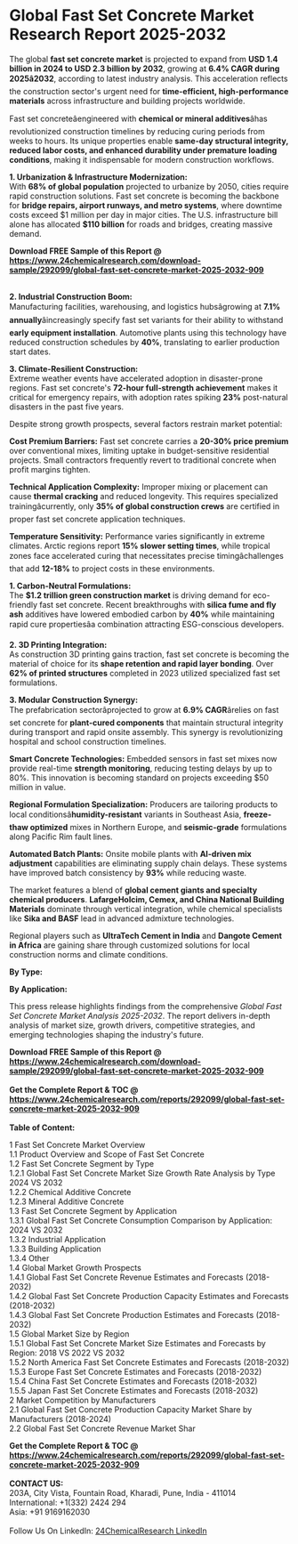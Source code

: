 <h1>Global Fast Set Concrete Market Research Report 2025-2032</h1><p>The global <strong>fast set concrete market</strong> is projected to expand from <strong>USD 1.4 billion in 2024 to USD 2.3 billion by 2032</strong>, growing at <strong>6.4% CAGR during 2025â2032</strong>, according to latest industry analysis. This acceleration reflects the construction sector's urgent need for <strong>time-efficient, high-performance materials</strong> across infrastructure and building projects worldwide.</p><p>Fast set concreteâengineered with <strong>chemical or mineral additives</strong>âhas revolutionized construction timelines by reducing curing periods from weeks to hours. Its unique properties enable <strong>same-day structural integrity, reduced labor costs, and enhanced durability under premature loading conditions</strong>, making it indispensable for modern construction workflows.</p><p><strong>1. Urbanization &amp; Infrastructure Modernization:</strong><br>
With <strong>68% of global population</strong> projected to urbanize by 2050, cities require rapid construction solutions. Fast set concrete is becoming the backbone for <strong>bridge repairs, airport runways, and metro systems</strong>, where downtime costs exceed $1 million per day in major cities. The U.S. infrastructure bill alone has allocated <strong>$110 billion</strong> for roads and bridges, creating massive demand.</p><div><b>Download FREE Sample of this Report @ 
            <a href="https://www.24chemicalresearch.com/download-sample/292099/global-fast-set-concrete-market-2025-2032-909">
            https://www.24chemicalresearch.com/download-sample/292099/global-fast-set-concrete-market-2025-2032-909</a></b></div><br><p><strong>2. Industrial Construction Boom:</strong><br>
Manufacturing facilities, warehousing, and logistics hubsâgrowing at <strong>7.1% annually</strong>âincreasingly specify fast set variants for their ability to withstand <strong>early equipment installation</strong>. Automotive plants using this technology have reduced construction schedules by <strong>40%</strong>, translating to earlier production start dates.</p><p><strong>3. Climate-Resilient Construction:</strong><br>
Extreme weather events have accelerated adoption in disaster-prone regions. Fast set concrete's <strong>72-hour full-strength achievement</strong> makes it critical for emergency repairs, with adoption rates spiking <strong>23%</strong> post-natural disasters in the past five years.</p><p>Despite strong growth prospects, several factors restrain market potential:</p><p><strong>Cost Premium Barriers:</strong> Fast set concrete carries a <strong>20-30% price premium</strong> over conventional mixes, limiting uptake in budget-sensitive residential projects. Small contractors frequently revert to traditional concrete when profit margins tighten.</p><p><strong>Technical Application Complexity:</strong> Improper mixing or placement can cause <strong>thermal cracking</strong> and reduced longevity. This requires specialized trainingâcurrently, only <strong>35% of global construction crews</strong> are certified in proper fast set concrete application techniques.</p><p><strong>Temperature Sensitivity:</strong> Performance varies significantly in extreme climates. Arctic regions report <strong>15% slower setting times</strong>, while tropical zones face accelerated curing that necessitates precise timingâchallenges that add <strong>12-18%</strong> to project costs in these environments.</p><p><strong>1. Carbon-Neutral Formulations:</strong><br>
The <strong>$1.2 trillion green construction market</strong> is driving demand for eco-friendly fast set concrete. Recent breakthroughs with <strong>silica fume and fly ash</strong> additives have lowered embodied carbon by <strong>40%</strong> while maintaining rapid cure propertiesâa combination attracting ESG-conscious developers.</p><p><strong>2. 3D Printing Integration:</strong><br>
As construction 3D printing gains traction, fast set concrete is becoming the material of choice for its <strong>shape retention and rapid layer bonding</strong>. Over <strong>62% of printed structures</strong> completed in 2023 utilized specialized fast set formulations.</p><p><strong>3. Modular Construction Synergy:</strong><br>
The prefabrication sectorâprojected to grow at <strong>6.9% CAGR</strong>ârelies on fast set concrete for <strong>plant-cured components</strong> that maintain structural integrity during transport and rapid onsite assembly. This synergy is revolutionizing hospital and school construction timelines.</p><p><strong>Smart Concrete Technologies:</strong> Embedded sensors in fast set mixes now provide real-time <strong>strength monitoring</strong>, reducing testing delays by up to 80%. This innovation is becoming standard on projects exceeding $50 million in value.</p><p><strong>Regional Formulation Specialization:</strong> Producers are tailoring products to local conditionsâ<strong>humidity-resistant</strong> variants in Southeast Asia, <strong>freeze-thaw optimized</strong> mixes in Northern Europe, and <strong>seismic-grade</strong> formulations along Pacific Rim fault lines.</p><p><strong>Automated Batch Plants:</strong> Onsite mobile plants with <strong>AI-driven mix adjustment</strong> capabilities are eliminating supply chain delays. These systems have improved batch consistency by <strong>93%</strong> while reducing waste.</p><p>The market features a blend of <strong>global cement giants and specialty chemical producers</strong>. <strong>LafargeHolcim, Cemex, and China National Building Materials</strong> dominate through vertical integration, while chemical specialists like <strong>Sika and BASF</strong> lead in advanced admixture technologies.</p><p>Regional players such as <strong>UltraTech Cement in India</strong> and <strong>Dangote Cement in Africa</strong> are gaining share through customized solutions for local construction norms and climate conditions.</p><p><strong>By Type:</strong></p><p><strong>By Application:</strong></p><p>This press release highlights findings from the comprehensive <em>Global Fast Set Concrete Market Analysis 2025-2032</em>. The report delivers in-depth analysis of market size, growth drivers, competitive strategies, and emerging technologies shaping the industry's future.</p><div><b>Download FREE Sample of this Report @ 
            <a href="https://www.24chemicalresearch.com/download-sample/292099/global-fast-set-concrete-market-2025-2032-909">
            https://www.24chemicalresearch.com/download-sample/292099/global-fast-set-concrete-market-2025-2032-909</a></b></div><br><div><b>Get the Complete Report & TOC @ 
            <a href="https://www.24chemicalresearch.com/reports/292099/global-fast-set-concrete-market-2025-2032-909">
            https://www.24chemicalresearch.com/reports/292099/global-fast-set-concrete-market-2025-2032-909</a></b></div><br>
            <b>Table of Content:</b><p>1 Fast Set Concrete Market Overview<br />
    1.1 Product Overview and Scope of Fast Set Concrete<br />
    1.2 Fast Set Concrete Segment by Type<br />
        1.2.1 Global Fast Set Concrete Market Size Growth Rate Analysis by Type 2024 VS 2032<br />
        1.2.2 Chemical Additive Concrete<br />
        1.2.3 Mineral Additive Concrete<br />
    1.3 Fast Set Concrete Segment by Application<br />
        1.3.1 Global Fast Set Concrete Consumption Comparison by Application: 2024 VS 2032<br />
        1.3.2 Industrial Application<br />
        1.3.3 Building Application<br />
        1.3.4 Other<br />
    1.4 Global Market Growth Prospects<br />
        1.4.1 Global Fast Set Concrete Revenue Estimates and Forecasts (2018-2032)<br />
        1.4.2 Global Fast Set Concrete Production Capacity Estimates and Forecasts (2018-2032)<br />
        1.4.3 Global Fast Set Concrete Production Estimates and Forecasts (2018-2032)<br />
    1.5 Global Market Size by Region<br />
        1.5.1 Global Fast Set Concrete Market Size Estimates and Forecasts by Region: 2018 VS 2022 VS 2032<br />
        1.5.2 North America Fast Set Concrete Estimates and Forecasts (2018-2032)<br />
        1.5.3 Europe Fast Set Concrete Estimates and Forecasts (2018-2032)<br />
        1.5.4 China Fast Set Concrete Estimates and Forecasts (2018-2032)<br />
        1.5.5 Japan Fast Set Concrete Estimates and Forecasts (2018-2032)<br />
2 Market Competition by Manufacturers<br />
    2.1 Global Fast Set Concrete Production Capacity Market Share by Manufacturers (2018-2024)<br />
    2.2 Global Fast Set Concrete Revenue Market Shar</p><div><b>Get the Complete Report & TOC @ 
            <a href="https://www.24chemicalresearch.com/reports/292099/global-fast-set-concrete-market-2025-2032-909">
            https://www.24chemicalresearch.com/reports/292099/global-fast-set-concrete-market-2025-2032-909</a></b></div><br><b>CONTACT US:</b><br>
            203A, City Vista, Fountain Road, Kharadi, Pune, India - 411014<br>
            International: +1(332) 2424 294<br>
            Asia: +91 9169162030 <br><br>
            Follow Us On LinkedIn: <a href="https://www.linkedin.com/company/24chemicalresearch/">24ChemicalResearch LinkedIn</a>